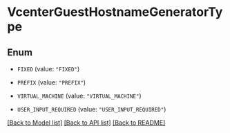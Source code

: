 # VcenterGuestHostnameGeneratorType

## Enum


* `FIXED` (value: `"FIXED"`)

* `PREFIX` (value: `"PREFIX"`)

* `VIRTUAL_MACHINE` (value: `"VIRTUAL_MACHINE"`)

* `USER_INPUT_REQUIRED` (value: `"USER_INPUT_REQUIRED"`)


[[Back to Model list]](../README.md#documentation-for-models) [[Back to API list]](../README.md#documentation-for-api-endpoints) [[Back to README]](../README.md)


